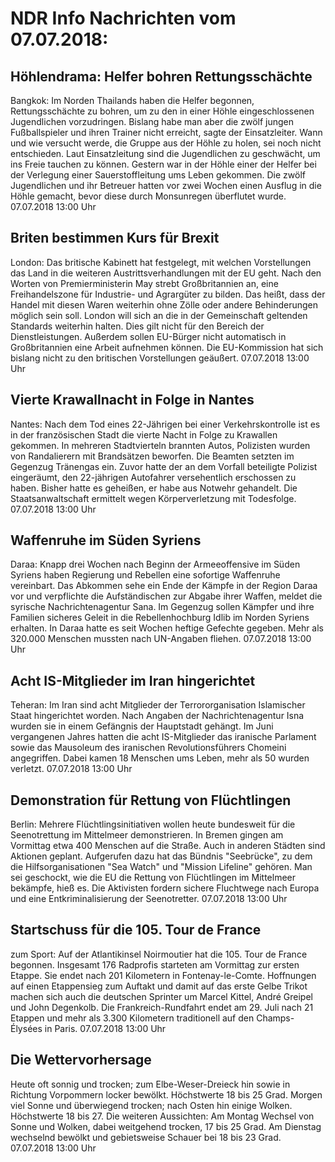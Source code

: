 # NDR Info Nachrichten vom 07.07.2018:


## Höhlendrama: Helfer bohren Rettungsschächte
Bangkok: Im Norden Thailands haben die Helfer begonnen, Rettungsschächte zu bohren, um zu den in einer Höhle eingeschlossenen Jugendlichen vorzudringen. Bislang habe man aber die zwölf jungen Fußballspieler und ihren Trainer nicht erreicht, sagte der Einsatzleiter. Wann und wie versucht werde, die Gruppe aus der Höhle zu holen, sei noch nicht entschieden. Laut Einsatzleitung sind die Jugendlichen zu geschwächt, um ins Freie tauchen zu können. Gestern war in der Höhle einer der Helfer bei der Verlegung einer Sauerstoffleitung ums Leben gekommen. Die zwölf Jugendlichen und ihr Betreuer hatten vor zwei Wochen einen Ausflug in die Höhle gemacht, bevor diese durch Monsunregen überflutet wurde. 07.07.2018 13:00 Uhr 

## Briten bestimmen Kurs für Brexit
London: Das britische Kabinett hat festgelegt, mit welchen Vorstellungen das Land in die weiteren Austrittsverhandlungen mit der EU geht. Nach den Worten von Premierministerin May strebt Großbritannien an, eine Freihandelszone für Industrie- und Agrargüter zu bilden. Das heißt, dass der Handel mit diesen Waren weiterhin ohne Zölle oder andere Behinderungen möglich sein soll. London will sich an die in der Gemeinschaft geltenden Standards weiterhin halten. Dies gilt nicht für den Bereich der Dienstleistungen. Außerdem sollen EU-Bürger nicht automatisch in Großbritannien eine Arbeit aufnehmen können. Die EU-Kommission hat sich bislang nicht zu den britischen Vorstellungen geäußert. 07.07.2018 13:00 Uhr 

## Vierte Krawallnacht in Folge in Nantes
Nantes: Nach dem Tod eines 22-Jährigen bei einer Verkehrskontrolle ist es in der französischen Stadt die vierte Nacht in Folge zu Krawallen gekommen. In mehreren Stadtvierteln brannten Autos, Polizisten wurden von Randalierern mit Brandsätzen beworfen. Die Beamten setzten im Gegenzug Tränengas ein. Zuvor hatte der an dem Vorfall beteiligte Polizist eingeräumt, den 22-jährigen Autofahrer versehentlich erschossen zu haben. Bisher hatte es geheißen, er habe aus Notwehr gehandelt. Die Staatsanwaltschaft ermittelt wegen Körperverletzung mit Todesfolge. 07.07.2018 13:00 Uhr 

## Waffenruhe im Süden Syriens
Daraa: Knapp drei Wochen nach Beginn der Armeeoffensive im Süden Syriens haben Regierung und Rebellen eine sofortige Waffenruhe vereinbart. Das Abkommen sehe ein Ende der Kämpfe in der Region Daraa vor und verpflichte die Aufständischen zur Abgabe ihrer Waffen, meldet die syrische Nachrichtenagentur Sana. Im Gegenzug sollen Kämpfer und ihre Familien sicheres Geleit in die Rebellenhochburg Idlib im Norden Syriens erhalten. In Daraa hatte es seit Wochen heftige Gefechte gegeben. Mehr als 320.000 Menschen mussten nach UN-Angaben fliehen. 07.07.2018 13:00 Uhr 

## Acht IS-Mitglieder im Iran hingerichtet
Teheran: Im Iran sind acht Mitglieder der Terrororganisation Islamischer Staat hingerichtet worden. Nach Angaben der Nachrichtenagentur Isna wurden sie in einem Gefängnis der Hauptstadt gehängt. Im Juni vergangenen Jahres hatten die acht IS-Mitglieder das iranische Parlament sowie das Mausoleum des iranischen Revolutionsführers Chomeini angegriffen. Dabei kamen 18 Menschen ums Leben, mehr als 50 wurden verletzt. 07.07.2018 13:00 Uhr 

## Demonstration für Rettung von Flüchtlingen
Berlin: Mehrere Flüchtlingsinitiativen wollen heute bundesweit für die Seenotrettung im Mittelmeer demonstrieren. In Bremen gingen am Vormittag etwa 400 Menschen auf die Straße. Auch in anderen Städten sind Aktionen geplant. Aufgerufen dazu hat das Bündnis "Seebrücke", zu dem die Hilfsorganisationen "Sea Watch" und "Mission Lifeline" gehören. Man sei geschockt, wie die EU die Rettung von Flüchtlingen im Mittelmeer bekämpfe, hieß es. Die Aktivisten fordern sichere Fluchtwege nach Europa und eine Entkriminalisierung der Seenotretter. 07.07.2018 13:00 Uhr 

## Startschuss für die 105. Tour de France
zum Sport: Auf der Atlantikinsel Noirmoutier hat die 105. Tour de France begonnen. Insgesamt 176 Radprofis starteten am Vormittag zur ersten Etappe. Sie endet nach 201 Kilometern in Fontenay-le-Comte. Hoffnungen auf einen Etappensieg zum Auftakt und damit auf das erste Gelbe Trikot machen sich auch die deutschen Sprinter um Marcel Kittel, André Greipel und John Degenkolb. Die Frankreich-Rundfahrt endet am 29. Juli nach 21 Etappen und mehr als 3.300 Kilometern traditionell auf den Champs-Élysées in Paris. 07.07.2018 13:00 Uhr 

## Die Wettervorhersage
Heute oft sonnig und trocken; zum Elbe-Weser-Dreieck hin sowie in Richtung Vorpommern locker bewölkt. Höchstwerte 18 bis 25 Grad. Morgen viel Sonne und überwiegend trocken; nach Osten hin einige Wolken. Höchstwerte 18 bis 27. Die weiteren Aussichten: Am Montag Wechsel von Sonne und Wolken, dabei weitgehend trocken, 17 bis 25 Grad. Am Dienstag wechselnd bewölkt und gebietsweise Schauer bei 18 bis 23 Grad. 07.07.2018 13:00 Uhr 
